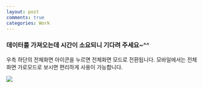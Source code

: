 ```yaml
---
layout: post
comments: true
categories: Work
---
```

### 데이터를 가져오는데 시간이 소요되니 기다려 주세요~^^
우측 하단의 전체화면 아이콘을 누르면 전체화면 모드로 전환됩니다.
모바일에서는 전체화면 가로모드로 보시면 편리하게 사용이 가능합니다.

<div class='tableauPlaceholder' id='viz1561340966536' style='position: relative'><noscript><a href='#'><img alt=' ' src='https:&#47;&#47;public.tableau.com&#47;static&#47;images&#47;77&#47;7785&#47;1_1&#47;1_rss.png' style='border: none' /></a></noscript><object class='tableauViz'  style='display:none;'><param name='host_url' value='https%3A%2F%2Fpublic.tableau.com%2F' /> <param name='embed_code_version' value='3' /> <param name='path' value='views&#47;7785&#47;1_1?:embed=y&amp;:display_count=y&amp;publish=yes' /> <param name='toolbar' value='yes' /><param name='static_image' value='https:&#47;&#47;public.tableau.com&#47;static&#47;images&#47;77&#47;7785&#47;1_1&#47;1.png' /> <param name='animate_transition' value='yes' /><param name='display_static_image' value='yes' /><param name='display_spinner' value='yes' /><param name='display_overlay' value='yes' /><param name='display_count' value='yes' /><param name='filter' value='publish=yes' /></object></div>                <script type='text/javascript'>                    var divElement = document.getElementById('viz1561340966536');                    var vizElement = divElement.getElementsByTagName('object')[0];                    vizElement.style.width='100%';vizElement.style.height=(divElement.offsetWidth*0.75)+'px';                    var scriptElement = document.createElement('script');                    scriptElement.src = 'https://public.tableau.com/javascripts/api/viz_v1.js';                    vizElement.parentNode.insertBefore(scriptElement, vizElement);                </script>

